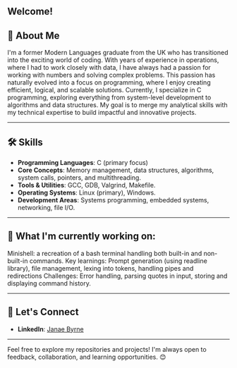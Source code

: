 ## Welcome!

## 👋 About Me

I'm a former Modern Languages graduate from the UK who has transitioned into the exciting world of coding. With years of experience in operations, where I had to work closely with data, I have always had a passion for working with numbers and solving complex problems. This passion has naturally evolved into a focus on programming, where I enjoy creating efficient, logical, and scalable solutions. Currently, I specialize in C programming, exploring everything from system-level development to algorithms and data structures. My goal is to merge my analytical skills with my technical expertise to build impactful and innovative projects.

---

## 🛠️ Skills

- **Programming Languages**: C (primary focus)
- **Core Concepts**: Memory management, data structures, algorithms, system calls, pointers, and multithreading.
- **Tools & Utilities**: GCC, GDB, Valgrind, Makefile.
- **Operating Systems**: Linux (primary), Windows.
- **Development Areas**: Systems programming, embedded systems, networking, file I/O.

---

## 🌱 What I'm currently working on:

Minishell: a recreation of a bash terminal handling both built-in and non-built-in commands.
Key learnings: Prompt generation (using readline library), file management, lexing into tokens, handling pipes and redirections
Challenges: Error handling, parsing quotes in input, storing and displaying command history.

---

## 🔗 Let's Connect

- **LinkedIn**: [Janae Byrne ](https://linkedin.com/in/janae-byrne)

---

Feel free to explore my repositories and projects! I'm always open to feedback, collaboration, and learning opportunities. 😊
